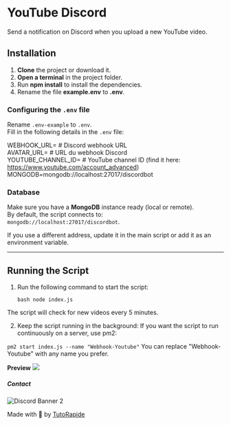 # YouTube Discord

Send a notification on Discord when you upload a new YouTube video.

## Installation

1. **Clone** the project or download it.
2. **Open a terminal** in the project folder.
3. Run **npm install** to install the dependencies.
4. Rename the file **example.env** to **.env**.

### Configuring the `.env` file

Rename `.env-example` to `.env`.<br>
Fill in the following details in the `.env` file:

WEBHOOK_URL= # Discord webhook URL<br>
AVATAR_URL= # URL du webhook Discord<br>
YOUTUBE_CHANNEL_ID= # YouTube channel ID (find it here: https://www.youtube.com/account_advanced)<br>
MONGODB=mongodb://localhost:27017/discordbot

### Database

Make sure you have a **MongoDB** instance ready (local or remote).  
By default, the script connects to:  
`mongodb://localhost:27017/discordbot`.

If you use a different address, update it in the main script or add it as an environment variable.

---

## Running the Script

1. Run the following command to start the script:


   ```bash node index.js```

The script will check for new videos every 5 minutes.

2. Keep the script running in the background:
If you want the script to run continuously on a server, use pm2:

```pm2 start index.js --name "Webhook-Youtube"```
You can replace "Webhook-Youtube" with any name you prefer.

**Preview**
![](https://media.tutorapide.xyz/G4nUj7lVKRrn.png)

##### Contact


![Discord Banner 2](https://discordapp.com/api/guilds/753294055554809956/widget.png?style=banner2)

Made with 💖 by [TutoRapide](https://discord.gg/YM9XTZP)
